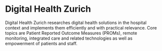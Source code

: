 # Digital Health Zurich

Digital Health Zurich researches digital health solutions in the hospital context and implements them efficiently and with practical relevance. Core topics are Patient Reported Outcome Measures (PROMs), remote monitoring, integrated care and related technologies as well as empowerment of patients and staff.
